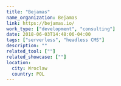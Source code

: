 ```yaml
---
title: "Bejamas"
name_organization: Bejamas 
link: https://bejamas.io/
work_type: ["development", "consulting"]
date: 2018-06-03T14:48:06-04:00
tags: ["serverless", "headless CMS"]
description: ""
related_tool: [""]
related_showcase: [""]
location:
  city: Wroclaw
  country: POL
---
```

